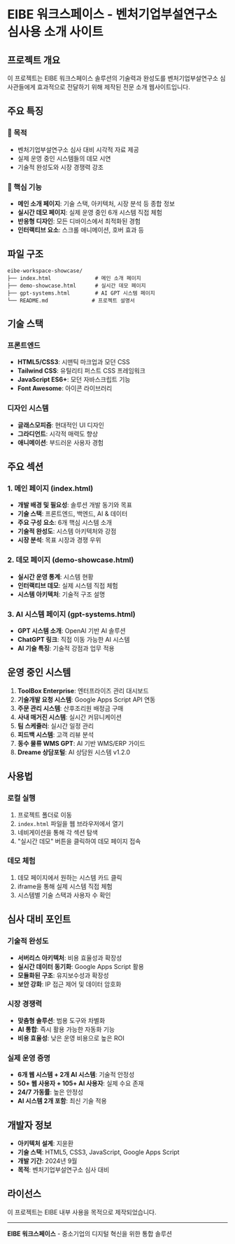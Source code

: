 # EIBE 워크스페이스 - 벤처기업부설연구소 심사용 소개 사이트

## 프로젝트 개요

이 프로젝트는 EIBE 워크스페이스 솔루션의 기술력과 완성도를 벤처기업부설연구소 심사관들에게 효과적으로 전달하기 위해 제작된 전문 소개 웹사이트입니다.

## 주요 특징

### 🎯 목적
- 벤처기업부설연구소 심사 대비 시각적 자료 제공
- 실제 운영 중인 시스템들의 데모 시연
- 기술적 완성도와 시장 경쟁력 강조

### 🚀 핵심 기능
- **메인 소개 페이지**: 기술 스택, 아키텍처, 시장 분석 등 종합 정보
- **실시간 데모 페이지**: 실제 운영 중인 6개 시스템 직접 체험
- **반응형 디자인**: 모든 디바이스에서 최적화된 경험
- **인터랙티브 요소**: 스크롤 애니메이션, 호버 효과 등

## 파일 구조

 ```
 eibe-workspace-showcase/
 ├── index.html              # 메인 소개 페이지
 ├── demo-showcase.html      # 실시간 데모 페이지
 ├── gpt-systems.html        # AI GPT 시스템 페이지
 └── README.md              # 프로젝트 설명서
 ```

## 기술 스택

### 프론트엔드
- **HTML5/CSS3**: 시맨틱 마크업과 모던 CSS
- **Tailwind CSS**: 유틸리티 퍼스트 CSS 프레임워크
- **JavaScript ES6+**: 모던 자바스크립트 기능
- **Font Awesome**: 아이콘 라이브러리

### 디자인 시스템
- **글래스모피즘**: 현대적인 UI 디자인
- **그라디언트**: 시각적 매력도 향상
- **애니메이션**: 부드러운 사용자 경험

## 주요 섹션

### 1. 메인 페이지 (index.html)
- **개발 배경 및 필요성**: 솔루션 개발 동기와 목표
- **기술 스택**: 프론트엔드, 백엔드, AI & 데이터
- **주요 구성 요소**: 6개 핵심 시스템 소개
- **기술적 완성도**: 시스템 아키텍처와 강점
- **시장 분석**: 목표 시장과 경쟁 우위

 ### 2. 데모 페이지 (demo-showcase.html)
 - **실시간 운영 통계**: 시스템 현황
 - **인터랙티브 데모**: 실제 시스템 직접 체험
 - **시스템 아키텍처**: 기술적 구조 설명
 
 ### 3. AI 시스템 페이지 (gpt-systems.html)
 - **GPT 시스템 소개**: OpenAI 기반 AI 솔루션
 - **ChatGPT 링크**: 직접 이동 가능한 AI 시스템
 - **AI 기술 특징**: 기술적 강점과 업무 적용

## 운영 중인 시스템

1. **ToolBox Enterprise**: 엔터프라이즈 관리 대시보드
2. **기술개발 요청 시스템**: Google Apps Script API 연동
3. **주문 관리 시스템**: 산후조리원 배정금 구매
4. **사내 매거진 시스템**: 실시간 커뮤니케이션
5. **팀 스케줄러**: 실시간 일정 관리
6. **피드백 시스템**: 고객 리뷰 분석
7. **동수 물류 WMS GPT**: AI 기반 WMS/ERP 가이드
8. **Dreame 상담포털**: AI 상담원 시스템 v1.2.0

## 사용법

### 로컬 실행
1. 프로젝트 폴더로 이동
2. `index.html` 파일을 웹 브라우저에서 열기
3. 네비게이션을 통해 각 섹션 탐색
4. "실시간 데모" 버튼을 클릭하여 데모 페이지 접속

### 데모 체험
1. 데모 페이지에서 원하는 시스템 카드 클릭
2. iframe을 통해 실제 시스템 직접 체험
3. 시스템별 기술 스택과 사용자 수 확인

## 심사 대비 포인트

### 기술적 완성도
- **서버리스 아키텍처**: 비용 효율성과 확장성
- **실시간 데이터 동기화**: Google Apps Script 활용
- **모듈화된 구조**: 유지보수성과 확장성
- **보안 강화**: IP 접근 제어 및 데이터 암호화

### 시장 경쟁력
- **맞춤형 솔루션**: 범용 도구와 차별화
- **AI 통합**: 즉시 활용 가능한 자동화 기능
- **비용 효율성**: 낮은 운영 비용으로 높은 ROI

 ### 실제 운영 증명
 - **6개 웹 시스템 + 2개 AI 시스템**: 기술적 안정성
 - **50+ 웹 사용자 + 105+ AI 사용자**: 실제 수요 존재
 - **24/7 가동률**: 높은 안정성
 - **AI 시스템 2개 포함**: 최신 기술 적용

## 개발자 정보

- **아키텍처 설계**: 지윤환
- **기술 스택**: HTML5, CSS3, JavaScript, Google Apps Script
- **개발 기간**: 2024년 9월
- **목적**: 벤처기업부설연구소 심사 대비

## 라이선스

이 프로젝트는 EIBE 내부 사용을 목적으로 제작되었습니다.

---

**EIBE 워크스페이스** - 중소기업의 디지털 혁신을 위한 통합 솔루션
